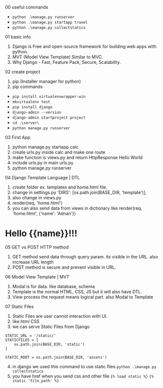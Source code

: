 00 useful commands

- `python .\manage.py runserver`
- `python .\manage.py startapp travel`
- `python .\manage.py collectstatics`

01 basic info

1. Django is Free and open-source framework for building web apps with python.
2. MVT (Model View Template) Similar to MVC.
3. Why Django - Fast, Feature Pack, Secure, Scalability.

02 create project

1. pip (Installer manager for python)
2. pip commands

- `pip install virtualenvwrapper-win`
- `mkvirtualenv test`
- `pip install django`
- `django-admin --version`
- `django-admin startproject project`
- `cd .\server\`
- `python manage.py runserver`

03 First App

1. python manage.py startapp calc
2. create urls.py inside calc and make one route
3. make function is views.py and return HttpResponse Hello World
4. include urls.py in main urls.py
5. python manage.py runserver

04 Django Template Language | DTL

1. create folder ex. templates and home.html file.
2. change in settings.py
   'DIRS': [os.path.join(BASE_DIR, 'template')],
3. also change in views.py
4. render(req, 'home.html')
5. you can also send data from views in dictionary like
render(req, 'home.html', {'name': 'Adnan'})
<h1>Hello {{name}}!!!</h1>

05 GET vs POST HTTP method

1. GET method send data through query param. its visible in the URL. also increase URL length
2. POST method is secure and prevent visible in URL.

06 Model View Template | MVT

1. Modal is for data. like database, schema
2. Template is the normal HTML, CSS, JS but it will also have DTL.
3. View process the request means logical part. also Modal to Template

07 Static Files

1. Static Files are user cannot interaction with UI.
2. like html CSS
3. we can serve Static Files from Django

```
STATIC_URL = '/static/'
STATICFILES = [
    os.path.join(BASE_DIR, 'static')
]

STATIC_ROOT = os.path.join(BASE_DIR, 'assets')
```

4. in django we used this command to use static files
   `python .\manage.py collectstatics`
5. you have href when you send css and other file
   `{% load static %}`
   `{% static 'file_path' %}`
